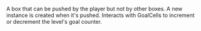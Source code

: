 A box that can be pushed by the player but not by other boxes. A new instance is created when it's pushed. Interacts with GoalCells to increment or decrement the level's goal counter.